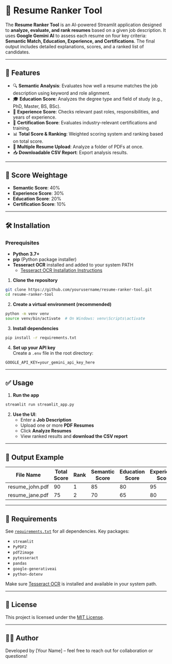 
# 📄 Resume Ranker Tool

The **Resume Ranker Tool** is an AI-powered Streamlit application designed to **analyze, evaluate, and rank resumes** based on a given job description. It uses **Google Gemini AI** to assess each resume on four key criteria: **Semantic Match, Education, Experience, and Certifications**. The final output includes detailed explanations, scores, and a ranked list of candidates.

---

## 🚀 Features

- 🔍 **Semantic Analysis**: Evaluates how well a resume matches the job description using keyword and role alignment.
- 🎓 **Education Score**: Analyzes the degree type and field of study (e.g., PhD, Master, BS, BSc).
- 🏢 **Experience Score**: Checks relevant past roles, responsibilities, and years of experience.
- 📜 **Certification Score**: Evaluates industry-relevant certifications and training.
- 📊 **Total Score & Ranking**: Weighted scoring system and ranking based on total score.
- 📁 **Multiple Resume Upload**: Analyze a folder of PDFs at once.
- 📥 **Downloadable CSV Report**: Export analysis results.

---

## 🧠 Score Weightage

- **Semantic Score**: 40%
- **Experience Score**: 30%
- **Education Score**: 20%
- **Certification Score**: 10%

---

## 🛠 Installation

### Prerequisites

- **Python 3.7+**
- **pip** (Python package installer)
- **Tesseract OCR** installed and added to your system PATH  
  - [Tesseract OCR Installation Instructions](https://github.com/tesseract-ocr/tesseract)

1. **Clone the repository**  
```bash
git clone https://github.com/yourusername/resume-ranker-tool.git
cd resume-ranker-tool
```

2. **Create a virtual environment (recommended)**  
```bash
python -m venv venv
source venv/bin/activate  # On Windows: venv\Scripts\activate
```

3. **Install dependencies**  
```bash
pip install -r requirements.txt
```

4. **Set up your API key**  
Create a `.env` file in the root directory:
```env
GOOGLE_API_KEY=your_gemini_api_key_here
```

---

## ✅ Usage

1. **Run the app**  
```bash
streamlit run streamlit_app.py
```

2. **Use the UI**:
   - Enter a **Job Description**
   - Upload one or more **PDF Resumes**
   - Click **Analyze Resumes**
   - View ranked results and **download the CSV report**

---

## 📂 Output Example

| File Name       | Total Score | Rank | Semantic Score | Education Score | Experience Score | Certification Score |
|----------------|-------------|------|----------------|------------------|------------------|----------------------|
| resume_john.pdf | 90          | 1    | 85             | 80               | 95               | 70                   |
| resume_jane.pdf | 75          | 2    | 70             | 65               | 80               | 60                   |

---

## 📎 Requirements

See [`requirements.txt`](./requirements.txt) for all dependencies. Key packages:

- `streamlit`
- `PyPDF2`
- `pdf2image`
- `pytesseract`
- `pandas`
- `google-generativeai`
- `python-dotenv`

Make sure [Tesseract OCR](https://github.com/tesseract-ocr/tesseract) is installed and available in your system path.

---

## 📄 License

This project is licensed under the [MIT License](https://opensource.org/licenses/MIT).

---

## 🙋‍♂️ Author

Developed by [Your Name] – feel free to reach out for collaboration or questions!

